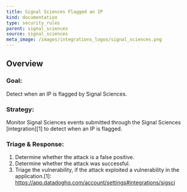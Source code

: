 ```yaml
---
title: Signal Sciences Flagged an IP
kind: documentation
type: security_rules
parent: signal_sciences
source: signal_sciences
meta_image: /images/integrations_logos/signal_sciences.png
---
```


## Overview

### **Goal:**
Detect when an IP is flagged by Signal Sciences.

### **Strategy:**
Monitor Signal Sciences events submitted through the Signal Sciences [integration][1] to detect when an IP is flagged. 

### **Triage & Response:**
1. Determine whether the attack is a false positive.
2. Determine whether the attack was successful.
3. Triage the vulnerability, if the attack exploited a vulnerability in the application.[1]: https://app.datadoghq.com/account/settings#integrations/sigsci
